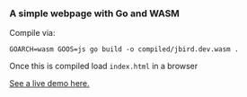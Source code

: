### A simple webpage with Go and WASM

Compile via:

`GOARCH=wasm GOOS=js go build -o compiled/jbird.dev.wasm .`

Once this is compiled load `index.html` in a browser

[See a live demo here.](https://jbirdvegas.github.io/go-wasm-hello-world/)